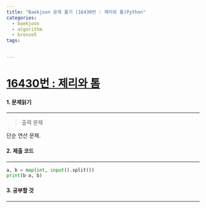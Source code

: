 ```yaml
---
title: "Baekjoon 문제 풀기 (16430번 : 제리와 톰)Python"
categories:
  - baekjoon
  - algorithm
  - bronze5
tags:


---
```



# [16430번 : 제리와 톰](https://www.acmicpc.net/problem/16430)

#### 1. 문제읽기
---

> 출력 문제  

단순 연산 문제.  

#### 2. 제출 코드 
---


```python
a, b = map(int, input().split())
print(b-a, b)
```



#### 3. 공부할 것
---

